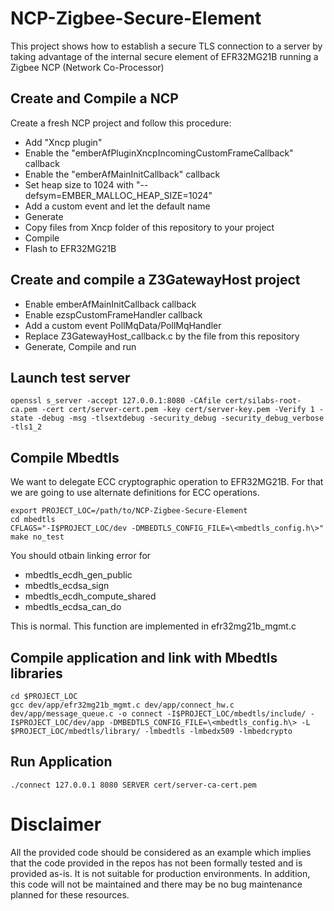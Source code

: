 # NCP-Zigbee-Secure-Element

This project shows how to establish a secure TLS connection to a server by taking advantage of the internal secure element of EFR32MG21B running a Zigbee NCP (Network Co-Processor)

## Create and Compile a NCP

Create a fresh NCP project and follow this procedure:
* Add "Xncp plugin"
* Enable the "emberAfPluginXncpIncomingCustomFrameCallback" callback
* Enable the "emberAfMainInitCallback" callback
* Set heap size to 1024 with "--defsym=EMBER_MALLOC_HEAP_SIZE=1024"
* Add a custom event and let the default name
* Generate
* Copy files from Xncp folder of this repository to your project 
* Compile
* Flash to EFR32MG21B

## Create and compile a Z3GatewayHost project

* Enable emberAfMainInitCallback callback
* Enable ezspCustomFrameHandler callback
* Add a custom event PollMqData/PollMqHandler
* Replace Z3GatewayHost_callback.c by the file from this repository
* Generate, Compile and run 
 
## Launch test server
```
openssl s_server -accept 127.0.0.1:8080 -CAfile cert/silabs-root-ca.pem -cert cert/server-cert.pem -key cert/server-key.pem -Verify 1 -state -debug -msg -tlsextdebug -security_debug -security_debug_verbose -tls1_2
```

## Compile Mbedtls

We want to delegate ECC cryptographic operation to EFR32MG21B. For that we are going to use alternate definitions for ECC operations.

```
export PROJECT_LOC=/path/to/NCP-Zigbee-Secure-Element
cd mbedtls
CFLAGS="-I$PROJECT_LOC/dev -DMBEDTLS_CONFIG_FILE=\<mbedtls_config.h\>" make no_test
```
You should otbain linking error for
* mbedtls_ecdh_gen_public 
* mbedtls_ecdsa_sign 
* mbedtls_ecdh_compute_shared 
* mbedtls_ecdsa_can_do

This is normal. This function are implemented in efr32mg21b_mgmt.c 

## Compile application and link with Mbedtls libraries 

```
cd $PROJECT_LOC
gcc dev/app/efr32mg21b_mgmt.c dev/app/connect_hw.c dev/app/message_queue.c -o connect -I$PROJECT_LOC/mbedtls/include/ -I$PROJECT_LOC/dev/app -DMBEDTLS_CONFIG_FILE=\<mbedtls_config.h\> -L $PROJECT_LOC/mbedtls/library/ -lmbedtls -lmbedx509 -lmbedcrypto
```

## Run Application

```
./connect 127.0.0.1 8080 SERVER cert/server-ca-cert.pem
```

# Disclaimer
All the provided code should be considered as an example which implies that the code provided in the repos has not been formally tested and is provided as-is. It is not suitable for production environments. In addition, this code will not be maintained and there may be no bug maintenance planned for these resources. 

